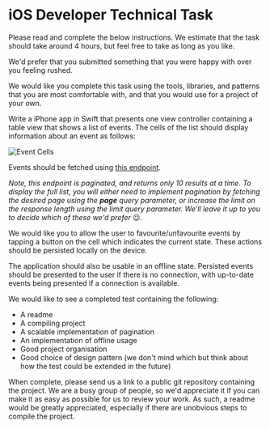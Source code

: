 # iOS Developer Technical Task
Please read and complete the below instructions. We estimate that the task should take around 4 hours, but feel free to take as long as you like. 

We'd prefer that you submitted something that you were happy with over you feeling rushed.

We would like you complete this task using the tools, libraries, and patterns that you are most comfortable with, and that you would use for a project of your own.

Write a iPhone app in Swift that presents one view controller containing a table view that shows a list of events.
The cells of the list should display information about an event as follows:

![Event Cells](event-cells.jpeg "Event Cells")

Events should be fetched using [this endpoint](https://us-central1-techtaskapi.cloudfunctions.net/events).  

*Note, this endpoint is paginated, and returns only 10 results at a time. To display the full list, you will either need to implement pagination by fetching the desired page using the **page** query parameter, or increase the limit on the response length using the limit query parameter. We'll leave it up to you to decide which of these we'd prefer* 😉.

We would like you to allow the user to favourite/unfavourite events by tapping a button on the cell which indicates the current state. These actions should be persisted locally on the device.

The application should also be usable in an offline state. Persisted events should be presented to the user if there is no connection, with up-to-date events being presented if a connection is available.

We would like to see a completed test containing the following: 
- A readme
- A compiling project
- A scalable implementation of pagination
- An implementation of offline usage
- Good project organisation
- Good choice of design pattern (we don't mind which but think about how the test could be extended in the future)

When complete, please send us a link to a public git repository containing the project.
We are a busy group of people, so we'd appreciate it if you can make it as easy as possible for us to review your work. As such, a readme would be greatly appreciated, especially if there are unobvious steps to compile the project.
